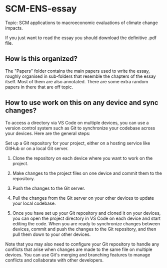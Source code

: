 # SCM-ENS-essay
Topic: SCM applications to macroeconomic evaluations of climate change impacts.

If you just want to read the essay you should download the definitive .pdf file.


## How is this organized?
The "Papers" folder contains the main papers used to write the essay, roughly organised in sub-folders that resemble the chapters of the essay itself. Most of them are also annotated. There are some extra random papers in there that are off topic. 

## How to use work on this on any device and sync changes?

To access a directory via VS Code on multiple devices, you can use a version control system such as Git to synchronize your codebase across your devices. Here are the general steps:

Set up a Git repository for your project, either on a hosting service like GitHub or on a local Git server.

1. Clone the repository on each device where you want to work on the project.

2. Make changes to the project files on one device and commit them to the repository.

3. Push the changes to the Git server.

4. Pull the changes from the Git server on your other devices to update your local codebase.

5. Once you have set up your Git repository and cloned it on your devices, you can open the project directory in VS Code on each device and start editing the code. When you are ready to synchronize changes between devices, commit and push the changes to the Git repository, and then pull them down to your other devices.

Note that you may also need to configure your Git repository to handle any conflicts that arise when changes are made to the same file on multiple devices. You can use Git's merging and branching features to manage conflicts and collaborate with other developers.
